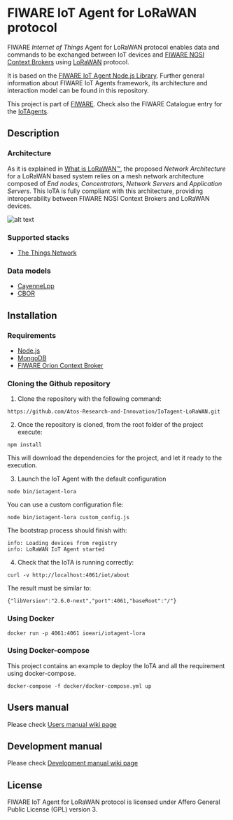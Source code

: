 # FIWARE IoT Agent for LoRaWAN protocol

FIWARE *Internet of Things* Agent for LoRaWAN protocol enables data and commands to be exchanged between IoT devices and [FIWARE NGSI Context Brokers](https://forge.fiware.org/plugins/mediawiki/wiki/fiware/index.php/FIWARE.OpenSpecification.Data.ContextBroker) using [LoRaWAN](https://lora-alliance.org/about-lorawan) protocol.

It is based on the [FIWARE IoT Agent Node.js Library](https://github.com/telefonicaid/iotagent-node-lib). Further general information about FIWARE IoT Agents framework, its architecture and interaction model can be found in this repository.

This project is part of [FIWARE](https://www.fiware.org/). Check also the FIWARE Catalogue entry for the [IoTAgents](https://catalogue.fiware.org/enablers/backend-device-management-idas).

## Description

### Architecture

As it is explained in [What is LoRaWAN™](https://lora-alliance.org/sites/default/files/2018-04/what-is-lorawan.pdf), the proposed *Network Architecture* for a LoRaWAN based system relies on a mesh network architecture composed of *End nodes*, *Concentrators*, *Network Servers* and *Application Servers*. This IoTA is fully compliant with this architecture, providing interoperability between FIWARE NGSI Context Brokers and LoRaWAN devices.

![alt text](https://github.com/dcalvoalonso/IoTagent-LoRaWAN/blob/task/initialDocumentation/docs/img/iotagent_lorawan_arch.png)

### Supported stacks

- [The Things Network](https://www.thethingsnetwork.org/)

### Data models

- [CayenneLpp](https://www.thethingsnetwork.org/docs/devices/arduino/api/cayennelpp.html)
- [CBOR](https://tools.ietf.org/html/rfc7049)

## Installation

### Requirements
- [Node.js](https://nodejs.org/en/)
- [MongoDB](https://docs.mongodb.com/manual/installation/)
- [FIWARE Orion Context Broker](https://github.com/telefonicaid/fiware-orion)

### Cloning the Github repository

1. Clone the repository with the following command:
```
https://github.com/Atos-Research-and-Innovation/IoTagent-LoRaWAN.git
```

2. Once the repository is cloned, from the root folder of the project execute:
```
npm install
```
This will download the dependencies for the project, and let it ready to the execution.

3. Launch the IoT Agent with the default configuration
```
node bin/iotagent-lora
```

You can use a custom configuration file:

```
node bin/iotagent-lora custom_config.js
```
The bootstrap process should finish with:

```
info: Loading devices from registry
info: LoRaWAN IoT Agent started
```

4. Check that the IoTA is running correctly:

```
curl -v http://localhost:4061/iot/about
```

The result must be similar to:

```
{"libVersion":"2.6.0-next","port":4061,"baseRoot":"/"}
```
### Using Docker

```
docker run -p 4061:4061 ioeari/iotagent-lora
```

### Using Docker-compose

This project contains an example to deploy the IoTA and all the requirement using docker-compose.

```
docker-compose -f docker/docker-compose.yml up
```

## Users manual

Please check [Users manual wiki page](https://github.com/Atos-Research-and-Innovation/IoTagent-LoRaWAN/wiki/Users-manual)

## Development manual

Please check [Development manual wiki page](https://github.com/Atos-Research-and-Innovation/IoTagent-LoRaWAN/wiki/Development-manual)

## License 

FIWARE IoT Agent for LoRaWAN protocol is licensed under Affero General Public License (GPL) version 3.
